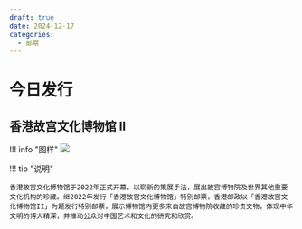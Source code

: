 ```yaml
---
draft: true
date: 2024-12-17
categories:
  - 邮票
---
```


# 今日发行

## 香港故宫文化博物馆 II

!!! info "图样"
    ![](https://stamps.hongkongpost.hk/ClientResources/Stamp/c497a21e-6f2e-4e9b-bf5c-f69ace911495.jpg)

!!! tip "说明"

    香港故宫文化博物馆于2022年正式开幕，以崭新的策展手法，展出故宫博物院及世界其他重要文化机构的珍藏。继2022年发行「香港故宫文化博物馆」特别邮票，香港邮政以「香港故宫文化博物馆II」为题发行特别邮票，展示博物馆内更多来自故宫博物院收藏的珍贵文物，体现中华文明的博大精深，并推动公众对中国艺术和文化的研究和欣赏。
